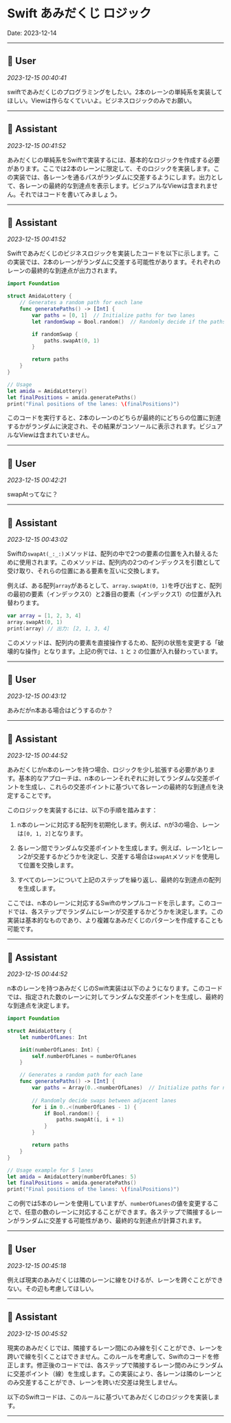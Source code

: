 # Swift あみだくじ ロジック

Date: 2023-12-14

---

## 👤 User
*2023-12-15 00:40:41*

swiftであみだくじのプログラミングをしたい。2本のレーンの単純系を実装してほしい。Viewは作らなくていいよ。ビジネスロジックのみでお願い。

---

## 🤖 Assistant
*2023-12-15 00:41:52*

あみだくじの単純系をSwiftで実装するには、基本的なロジックを作成する必要があります。ここでは2本のレーンに限定して、そのロジックを実装します。この実装では、各レーンを通るパスがランダムに交差するようにします。出力として、各レーンの最終的な到達点を表示します。ビジュアルなViewは含まれません。それではコードを書いてみましょう。

---

## 🤖 Assistant
*2023-12-15 00:41:52*

Swiftであみだくじのビジネスロジックを実装したコードを以下に示します。この実装では、2本のレーンがランダムに交差する可能性があります。それぞれのレーンの最終的な到達点が出力されます。

```swift
import Foundation

struct AmidaLottery {
    // Generates a random path for each lane
    func generatePaths() -> [Int] {
        var paths = [0, 1]  // Initialize paths for two lanes
        let randomSwap = Bool.random()  // Randomly decide if the paths should swap

        if randomSwap {
            paths.swapAt(0, 1)
        }

        return paths
    }
}

// Usage
let amida = AmidaLottery()
let finalPositions = amida.generatePaths()
print("Final positions of the lanes: \(finalPositions)")
```

このコードを実行すると、2本のレーンのどちらが最終的にどちらの位置に到達するかがランダムに決定され、その結果がコンソールに表示されます。ビジュアルなViewは含まれていません。

---

## 👤 User
*2023-12-15 00:42:21*

swapAtってなに？

---

## 🤖 Assistant
*2023-12-15 00:43:02*

Swiftの`swapAt(_:_:)`メソッドは、配列の中で2つの要素の位置を入れ替えるために使用されます。このメソッドは、配列内の2つのインデックスを引数として受け取り、それらの位置にある要素を互いに交換します。

例えば、ある配列`array`があるとして、`array.swapAt(0, 1)`を呼び出すと、配列の最初の要素（インデックス0）と2番目の要素（インデックス1）の位置が入れ替わります。

```swift
var array = [1, 2, 3, 4]
array.swapAt(0, 1)
print(array) // 出力: [2, 1, 3, 4]
```

このメソッドは、配列内の要素を直接操作するため、配列の状態を変更する「破壊的な操作」となります。上記の例では、`1` と `2` の位置が入れ替わっています。

---

## 👤 User
*2023-12-15 00:43:12*

あみだがn本ある場合はどうするのか？

---

## 🤖 Assistant
*2023-12-15 00:44:52*

あみだくじがn本のレーンを持つ場合、ロジックを少し拡張する必要があります。基本的なアプローチは、n本のレーンそれぞれに対してランダムな交差ポイントを生成し、これらの交差ポイントに基づいて各レーンの最終的な到達点を決定することです。

このロジックを実装するには、以下の手順を踏みます：

1. n本のレーンに対応する配列を初期化します。例えば、nが3の場合、レーンは`[0, 1, 2]`となります。

2. 各レーン間でランダムな交差ポイントを生成します。例えば、レーン1とレーン2が交差するかどうかを決定し、交差する場合は`swapAt`メソッドを使用して位置を交換します。

3. すべてのレーンについて上記のステップを繰り返し、最終的な到達点の配列を生成します。

ここでは、n本のレーンに対応するSwiftのサンプルコードを示します。このコードでは、各ステップでランダムにレーンが交差するかどうかを決定します。この実装は基本的なものであり、より複雑なあみだくじのパターンを作成することも可能です。

---

## 🤖 Assistant
*2023-12-15 00:44:52*

n本のレーンを持つあみだくじのSwift実装は以下のようになります。このコードでは、指定された数のレーンに対してランダムな交差ポイントを生成し、最終的な到達点を決定します。

```swift
import Foundation

struct AmidaLottery {
    let numberOfLanes: Int

    init(numberOfLanes: Int) {
        self.numberOfLanes = numberOfLanes
    }

    // Generates a random path for each lane
    func generatePaths() -> [Int] {
        var paths = Array(0..<numberOfLanes)  // Initialize paths for n lanes
        
        // Randomly decide swaps between adjacent lanes
        for i in 0..<(numberOfLanes - 1) {
            if Bool.random() {
                paths.swapAt(i, i + 1)
            }
        }

        return paths
    }
}

// Usage example for 5 lanes
let amida = AmidaLottery(numberOfLanes: 5)
let finalPositions = amida.generatePaths()
print("Final positions of the lanes: \(finalPositions)")
```

この例では5本のレーンを使用していますが、`numberOfLanes`の値を変更することで、任意の数のレーンに対応することができます。各ステップで隣接するレーンがランダムに交差する可能性があり、最終的な到達点が計算されます。

---

## 👤 User
*2023-12-15 00:45:18*

例えば現実のあみだくじは隣のレーンに線をひけるが、レーンを跨ぐことができない。その辺も考慮してほしい。

---

## 🤖 Assistant
*2023-12-15 00:45:52*

現実のあみだくじでは、隣接するレーン間にのみ線を引くことができ、レーンを跨いで線を引くことはできません。このルールを考慮して、Swiftのコードを修正します。修正後のコードでは、各ステップで隣接するレーン間のみにランダムに交差ポイント（線）を生成します。この実装により、各レーンは隣のレーンとのみ交差することができ、レーンを跨いだ交差は発生しません。

以下のSwiftコードは、このルールに基づいてあみだくじのロジックを実装します。

---
